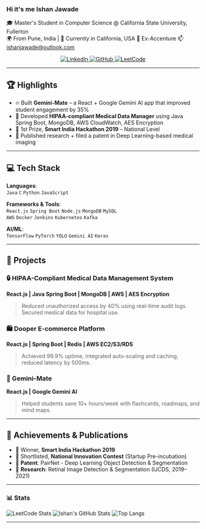 ### Hi it's me Ishan Jawade

🎓 Master's Student in Computer Science @ California State University, Fullerton  
🌍 From Pune, India | 📍 Currently in California, USA
💼 Ex-Accenture 
📫 [ishanjawade@outlook.com](mailto:ishanjawade@outlook.com)
<p align="center">
  <a href="https://www.linkedin.com/in/ishanjawade/">
    <img src="https://img.shields.io/badge/-LinkedIn-0A66C2?style=for-the-badge&logo=linkedin&logoColor=white" alt="LinkedIn"/>
  </a>
  <a href="https://github.com/IshanJawade">
    <img src="https://img.shields.io/badge/-GitHub-181717?style=for-the-badge&logo=github&logoColor=white" alt="GitHub"/>
  </a>
  <a href="https://leetcode.com/u/CounterCoder/">
    <img src="https://img.shields.io/badge/-LeetCode-FFA116?style=for-the-badge&logo=leetcode&logoColor=black" alt="LeetCode"/>
  </a>
</p>

---

## 🏆 Highlights
- 🔥 Built **Gemini-Mate** – a React + Google Gemini AI app that improved student engagement by 35%
- 🏥 Developed **HIPAA-compliant Medical Data Manager** using Java Spring Boot, MongoDB, AWS CloudWatch, AES Encryption
- 🏅 1st Prize, **Smart India Hackathon 2019** – National Level
- 🚀 Published research + filed a patent in Deep Learning-based medical imaging

---

## 💻 Tech Stack

**Languages**:  
`Java` `C` `Python` `JavaScript` 

**Frameworks & Tools**:  
`React.js` `Spring Boot` `Node.js` `MongoDB` `MySQL`  
`AWS` `Docker` `Jenkins` `Kubernetes` `Kafka`  

**AI/ML**:  
`TensorFlow` `PyTorch` `YOLO` `Gemini AI` `Keras`  

---

## 📂 Projects

### 🔒 HIPAA-Compliant Medical Data Management System  
**React.js | Java Spring Boot | MongoDB | AWS | AES Encryption**  
> Reduced unauthorized access by 40% using real-time audit logs. Secured medical data for hospital use.

### 🛍️ Dooper E-commerce Platform  
**React.js | Spring Boot | Redis | AWS EC2/S3/RDS**  
> Achieved 99.9% uptime, integrated auto-scaling and caching, reduced latency by 500ms.

### 🧠 Gemini-Mate  
**React.js | Google Gemini AI**  
> Helped students save 10+ hours/week with flashcards, roadmaps, and mind maps.

---

## 🏅 Achievements & Publications

- 🥇 Winner, **Smart India Hackathon 2019**
- 🧠 Shortlisted, **National Innovation Contest** (Startup Pre-incubation)
- 🧪 **Patent**: PairNet - Deep Learning Object Detection & Segmentation  
- 📄 **Research**: Retinal Image Detection & Segmentation (IJCDS, 2019–2021)

---

### 📊 Stats

![LeetCode Stats](https://leetcard.jacoblin.cool/CounterCoder?theme=dark&font=Roboto&ext=heatmap)
![Ishan's GitHub Stats](https://github-readme-stats.vercel.app/api?username=IshanJawade&show_icons=true&theme=radical)
![Top Langs](https://github-readme-stats.vercel.app/api/top-langs/?username=IshanJawade&layout=compact&theme=radical)

---
